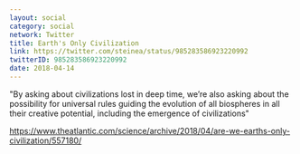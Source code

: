 ```yaml
---
layout: social
category: social
network: Twitter
title: Earth's Only Civilization
link: https://twitter.com/steinea/status/985283586923220992
twitterID: 985283586923220992
date: 2018-04-14
---
```


"By asking about civilizations lost in deep time, we’re also asking about the possibility for universal rules guiding the evolution of all biospheres in all their creative potential, including the emergence of civilizations"

<https://www.theatlantic.com/science/archive/2018/04/are-we-earths-only-civilization/557180/>
